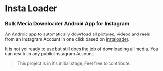 # Insta Loader
### Bulk Media Downloader Android App for Instagram
An Android app to automatically download all pictures, videos and reels from an Instagram Account in one click based on [instaloader](https://github.com/instaloader/instaloader).


It is not yet ready to use but still does the job of downloading all media.
You can test it on any public Instagram Account.


> This project is in it's initial stage, Feel free to contribute.

